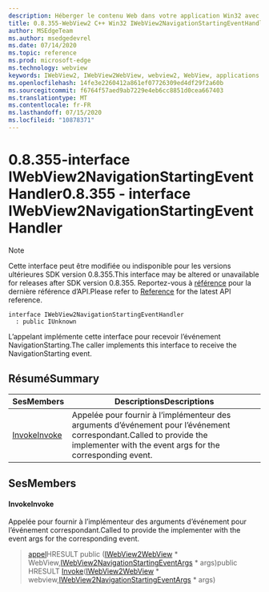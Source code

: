 ```yaml
---
description: Héberger le contenu Web dans votre application Win32 avec le contrôle Microsoft Edge WebView2
title: 0.8.355-WebView2 C++ Win32 IWebView2NavigationStartingEventHandler
author: MSEdgeTeam
ms.author: msedgedevrel
ms.date: 07/14/2020
ms.topic: reference
ms.prod: microsoft-edge
ms.technology: webview
keywords: IWebView2, IWebView2WebView, webview2, WebView, applications Win32, Win32, Edge
ms.openlocfilehash: 14fe3e2260412a861ef07726309ed4df29f2a60b
ms.sourcegitcommit: f6764f57aed9ab7229e4eb6cc8851d0cea667403
ms.translationtype: MT
ms.contentlocale: fr-FR
ms.lasthandoff: 07/15/2020
ms.locfileid: "10878371"
---
```

# <span data-ttu-id="546e6-104">0.8.355-interface IWebView2NavigationStartingEventHandler</span><span class="sxs-lookup"><span data-stu-id="546e6-104">0.8.355 - interface IWebView2NavigationStartingEventHandler</span></span> 

> [!NOTE]
> <span data-ttu-id="546e6-105">Cette interface peut être modifiée ou indisponible pour les versions ultérieures SDK version 0.8.355.</span><span class="sxs-lookup"><span data-stu-id="546e6-105">This interface may be altered or unavailable for releases after SDK version 0.8.355.</span></span> <span data-ttu-id="546e6-106">Reportez-vous à [référence](../../../webview2-api-reference.md) pour la dernière référence d’API.</span><span class="sxs-lookup"><span data-stu-id="546e6-106">Please refer to [Reference](../../../webview2-api-reference.md) for the latest API reference.</span></span>

```
interface IWebView2NavigationStartingEventHandler
  : public IUnknown
```

<span data-ttu-id="546e6-107">L’appelant implémente cette interface pour recevoir l’événement NavigationStarting.</span><span class="sxs-lookup"><span data-stu-id="546e6-107">The caller implements this interface to receive the NavigationStarting event.</span></span>

## <span data-ttu-id="546e6-108">Résumé</span><span class="sxs-lookup"><span data-stu-id="546e6-108">Summary</span></span>

 <span data-ttu-id="546e6-109">Ses</span><span class="sxs-lookup"><span data-stu-id="546e6-109">Members</span></span>                        | <span data-ttu-id="546e6-110">Descriptions</span><span class="sxs-lookup"><span data-stu-id="546e6-110">Descriptions</span></span>
--------------------------------|---------------------------------------------
[<span data-ttu-id="546e6-111">Invoke</span><span class="sxs-lookup"><span data-stu-id="546e6-111">Invoke</span></span>](#invoke) | <span data-ttu-id="546e6-112">Appelée pour fournir à l’implémenteur des arguments d’événement pour l’événement correspondant.</span><span class="sxs-lookup"><span data-stu-id="546e6-112">Called to provide the implementer with the event args for the corresponding event.</span></span>

## <span data-ttu-id="546e6-113">Ses</span><span class="sxs-lookup"><span data-stu-id="546e6-113">Members</span></span>

#### <span data-ttu-id="546e6-114">Invoke</span><span class="sxs-lookup"><span data-stu-id="546e6-114">Invoke</span></span> 

<span data-ttu-id="546e6-115">Appelée pour fournir à l’implémenteur des arguments d’événement pour l’événement correspondant.</span><span class="sxs-lookup"><span data-stu-id="546e6-115">Called to provide the implementer with the event args for the corresponding event.</span></span>

> <span data-ttu-id="546e6-116">[appel](#invoke)HRESULT public ([IWebView2WebView](IWebView2WebView.md) \* WebView,[IWebView2NavigationStartingEventArgs](IWebView2NavigationStartingEventArgs.md) \* args)</span><span class="sxs-lookup"><span data-stu-id="546e6-116">public HRESULT [Invoke](#invoke)([IWebView2WebView](IWebView2WebView.md) \* webview,[IWebView2NavigationStartingEventArgs](IWebView2NavigationStartingEventArgs.md) \* args)</span></span>

